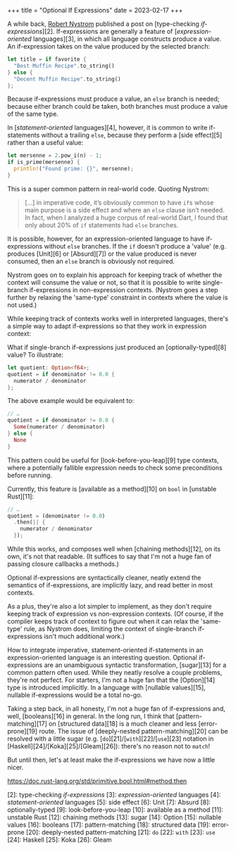 +++
title = "Optional If Expressions"
date = 2023-02-17
+++

A while back, [Robert Nystrom][1] published a post on [type-checking *if-expressions*][2]. If-expressions are generally a feature of [*expression-oriented* languages][3], in which all language constructs produce a value. An if-expression takes on the value produced by the selected branch:

```rust
let title = if favorite {
  "Best Muffin Recipe".to_string()
} else {
  "Decent Muffin Recipe".to_string()
};
```

Because if-expressions must produce a value, an `else` branch is needed; because either branch could be taken, both branches must produce a value of the same type.

In [*statement-oriented* languages][4], however, it is common to write if-statements without a trailing `else`, because they perform a [side effect][5] rather than a useful value:

```rust
let mersenne = 2.pow_i(n) - 1;
if is_prime(mersenne) {
  println!("Found prime: {}", mersenne);
}
```

This is a super common pattern in real-world code. Quoting Nystrom:

> [...] in imperative code, it’s obviously common to have `if`s whose main purpose is a side effect and where an `else` clause isn’t needed. In fact, when I analyzed a huge corpus of real-world Dart, I found that only about 20% of `if` statements had `else` branches.

It is possible, however, for an expression-oriented language to have if-expressions without `else` branches. If the `if` doesn't produce a 'value' (e.g. produces [Unit][6] or [Absurd][7]) or the value produced is never consumed, then an `else` branch is obviously not required.

Nystrom goes on to explain his approach for keeping track of whether the context will consume the value or not, so that it is possible to write single-branch if-expressions in non-expression contexts. (Nystrom goes a step further by relaxing the 'same-type' constraint in contexts where the value is not used.)

While keeping track of contexts works well in interpreted languages, there's a simple way to adapt if-expressions so that they work in expression context:

What if single-branch if-expressions just produced an [optionally-typed][8] value? To illustrate:

```rust
let quotient: Option<f64>;
quotient = if denominator != 0.0 {
  numerator / denominator
};
```

The above example would be equivalent to:

```rust
// …
quotient = if denominator != 0.0 {
  Some(numerator / denominator)
} else {
  None
}
```

This pattern could be useful for [look-before-you-leap][9] type contexts, where a potentially fallible expression needs to check some preconditions before running.

Currently, this feature is [available as a method][10] on `bool` in [unstable Rust][11]:

```rust
// …
quotient = (denominator != 0.0)
  .then(|| { 
    numerator / denominator
  });
```

While this works, and composes well when [chaining methods][12], on its own, it's not that readable. (It suffices to say that I'm not a huge fan of passing closure callbacks a methods.)

Optional if-expressions are syntactically cleaner, neatly extend the semantics of if-expressions, are implicitly lazy, and read better in most contexts.

As a plus, they're also a lot simpler to implement, as they don't require keeping track of expression vs non-expression contexts. (Of course, if the compiler keeps track of context to figure out when it can relax the 'same-type' rule, as Nystrom does, limiting the context of single-branch if-expressions isn't much additional work.)

How to integrate imperative, statement-oriented if-statements in an expression-oriented language is an interesting question. Optional if-expressions are an unambiguous syntactic transformation, [sugar][13] for a common pattern often used. While they neatly resolve a couple problems, they're not perfect. For starters, I'm not a huge fan that the [Option][14] type is introduced implicitly. In a language with [nullable values][15], nullable if-expressions would be a total no-go.

Taking a step back, in all honesty, I'm not a huge fan of if-expressions and, well, [booleans][16] in general. In the long run, I think that [pattern-matching][17] on [structured data][18] is a much cleaner and less [error-prone][19] route. The issue of [deeply-nested pattern-matching][20] can be resolved with a little sugar (e.g. [`do`][21]/[`with`][22]/[`use`][23] notation in [Haskell][24]/[Koka][25]/[Gleam][26]): there's no reason not to `match`!

But until then, let's at least make the if-expressions we have now a little nicer. 

https://doc.rust-lang.org/std/primitive.bool.html#method.then

[1]: https://twitter.com/munificentbob
[2]: type-checking *if-expressions*
[3]: *expression-oriented* languages
[4]: *statement-oriented* languages
[5]: side effect
[6]: Unit
[7]: Absurd
[8]: optionally-typed
[9]: look-before-you-leap
[10]: available as a method
[11]: unstable Rust
[12]: chaining methods
[13]: sugar
[14]: Option
[15]: nullable values
[16]: booleans
[17]: pattern-matching
[18]: structured data
[19]: error-prone
[20]: deeply-nested pattern-matching
[21]: `do`
[22]: `with`
[23]: `use`
[24]: Haskell
[25]: Koka
[26]: Gleam
